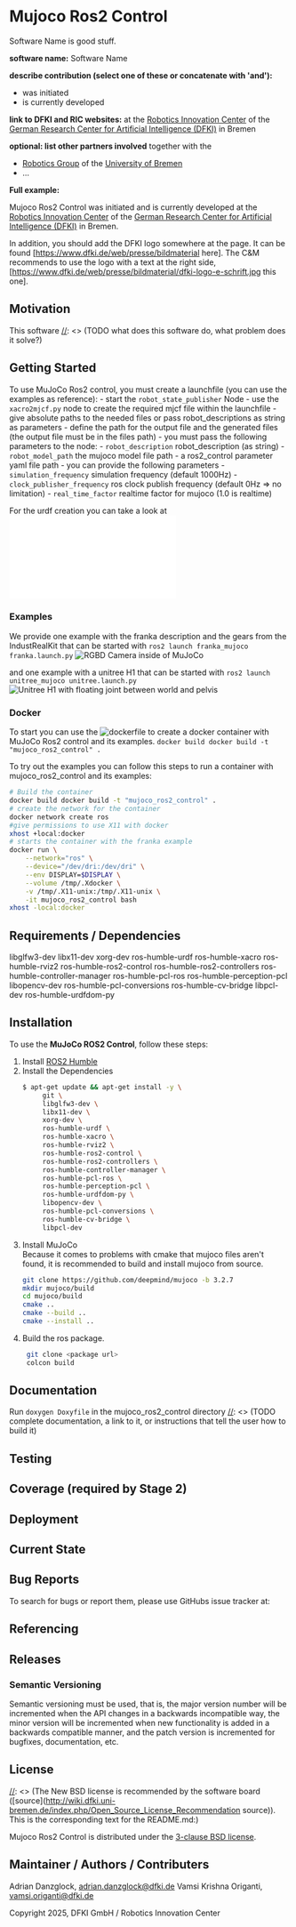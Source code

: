 # Mujoco Ros2 Control

[//]: <> (TODO description of the software)

Software Name is good stuff.

[//]: <> (TODO contribution of DFKI / other partners)

**software name:** Software Name

**describe contribution (select one of these or concatenate with 'and'):**

* was initiated
* is currently developed

**link to DFKI and RIC websites:** at the
[Robotics Innovation Center](http://robotik.dfki-bremen.de/en/startpage.html)
of the [German Research Center for Artificial Intelligence (DFKI)](http://www.dfki.de) in Bremen

**optional: list other partners involved** together with the

* [Robotics Group](http://www.informatik.uni-bremen.de/robotik/index_en.php)
  of the [University of Bremen](http://www.uni-bremen.de/en.html)
* ...

**Full example:**

Mujoco Ros2 Control was initiated and is currently developed at the
[Robotics Innovation Center](http://robotik.dfki-bremen.de/en/startpage.html) of the
[German Research Center for Artificial Intelligence (DFKI)](http://www.dfki.de) in Bremen.

In addition, you should add the DFKI logo somewhere at the page. It can be found
[https://www.dfki.de/web/presse/bildmaterial here]. The C&M recommends to use the logo
with a text at the right side,
[https://www.dfki.de/web/presse/bildmaterial/dfki-logo-e-schrift.jpg this one].

## Motivation
This software 
[//]: <> (TODO what does this software do, what problem does it solve?)

## Getting Started
To use MuJoCo Ros2 control, you must create a launchfile (you can use the examples as reference):
    - start the ```robot_state_publisher``` Node
    - use the ```xacro2mjcf.py``` node to create the required mjcf file within the launchfile
        - give absolute paths to the needed files or pass robot_descriptions as string as parameters
        - define the path for the output file and the generated files (the output file must be in the files path)
    - you must pass the following parameters to the node:
        - ```robot_description``` robot_description (as string)
        - ```robot_model_path``` the mujoco model file path
        - a ros2_control parameter yaml file path
    - you can provide the following parameters
        - ```simulation_frequency``` simulation frequency (default 1000Hz)
        - ```clock_publisher_frequency``` ros clock publish frequency (default 0Hz => no limitation)
        - ```real_time_factor``` realtime factor for mujoco (1.0 is realtime)

For the urdf creation you can take a look at ![URDF Configuration](./mujoco_ros2_control/README.md)

### Examples
We provide one example with the franka description and the gears from the IndustRealKit that can be started with ```ros2 launch franka_mujoco franka.launch.py```
![RGBD Camera inside of MuJoCo](./paper/figures/franka_rgbd_example.png)

and one example with a unitree H1 that can be started with ```ros2 launch unitree_mujoco unitree.launch.py```
![Unitree H1 with floating joint between world and pelvis](./paper/figures/unitree_h1_example.png)

### Docker
To start you can use the ![dockerfile](./Dockerfile) to create a docker container with MuJoCo Ros2 control and its examples.
```docker build docker build -t "mujoco_ros2_control" .```

To try out the examples you can follow this steps to run a container with mujoco_ros2_control and its examples:
```bash
# Build the container
docker build docker build -t "mujoco_ros2_control" .
# create the network for the container
docker network create ros
#give permissions to use X11 with docker 
xhost +local:docker
# starts the container with the franka example
docker run \
    --network="ros" \
    --device="/dev/dri:/dev/dri" \
    --env DISPLAY=$DISPLAY \
    --volume /tmp/.Xdocker \
    -v /tmp/.X11-unix:/tmp/.X11-unix \
    -it mujoco_ros2_control bash
xhost -local:docker
```


## Requirements / Dependencies
libglfw3-dev
libx11-dev
xorg-dev
ros-humble-urdf
ros-humble-xacro
ros-humble-rviz2
ros-humble-ros2-control
ros-humble-ros2-controllers
ros-humble-controller-manager
ros-humble-pcl-ros
ros-humble-perception-pcl
libopencv-dev
ros-humble-pcl-conversions
ros-humble-cv-bridge
libpcl-dev
ros-humble-urdfdom-py

[//]: <> (TODO which dependencies do I need?)

## Installation
To use the **MuJoCo ROS2 Control**, follow these steps:
1. Install [ROS2 Humble](https://docs.ros.org/en/humble/Installation.html)
2. Install the Dependencies <br />
   ``` bash
   $ apt-get update && apt-get install -y \
        git \
        libglfw3-dev \
        libx11-dev \
        xorg-dev \
        ros-humble-urdf \
        ros-humble-xacro \
        ros-humble-rviz2 \
        ros-humble-ros2-control \
        ros-humble-ros2-controllers \
        ros-humble-controller-manager \
        ros-humble-pcl-ros \
        ros-humble-perception-pcl \
        ros-humble-urdfdom-py \
        libopencv-dev \
        ros-humble-pcl-conversions \
        ros-humble-cv-bridge \
        libpcl-dev
   ```
3. Install MuJoCo <br />
   Because it comes to problems with cmake that mujoco files aren't found, it is recommended to build and install mujoco from source.
   ``` bash
   git clone https://github.com/deepmind/mujoco -b 3.2.7
   mkdir mujoco/build
   cd mujoco/build
   cmake ..
   cmake --build ..
   cmake --install ..
   ```
4. Build the ros package.
   ```bash
    git clone <package url>
    colcon build
   ```

## Documentation
Run ```doxygen Doxyfile``` in the mujoco_ros2_control directory
[//]: <> (TODO complete documentation, a link to it, or instructions that tell the user how to build it)

## Testing

[//]: <> (TODO document how to run the tests)

## Coverage (required by Stage 2)

[//]: <> (TODO document how the code coverage can be accessed)

## Deployment

[//]: <> (TODO document how to deploy the software)

## Current State

[//]: <> (TODO is it actively developed?)

## Bug Reports

To search for bugs or report them, please use GitHubs issue tracker at:

[//]: <> (TODO put a link to the issue tracker here)

## Referencing

[//]: <> (TODO preferred way of referencing this software, e.g., use publication ...)

## Releases

[//]: <> (TODO release guidelines)

[//]: <> (TODO describe the versioning approach, for example:)

### Semantic Versioning

Semantic versioning must be used, that is, the major version number will be
incremented when the API changes in a backwards incompatible way, the minor
version will be incremented when new functionality is added in a backwards
compatible manner, and the patch version is incremented for bugfixes,
documentation, etc.

## License

[//]: <> (Note: This section is redundant with the LICENSE file. You can omit it if you want.)

[//]: <> (TODO license)

[//]: <> (The New BSD license is recommended by the software board
          ([source](http://wiki.dfki.uni-bremen.de/index.php/Open_Source_License_Recommendation source)).
          This is the corresponding text for the README.md:)

Mujoco Ros2 Control is distributed under the [3-clause BSD license](https://opensource.org/licenses/BSD-3-Clause).

## Maintainer / Authors / Contributers

[//]: <> (TODO document who contributes to the software)

[//]: <> (Your employee has the copyright of your work. If you collaborate with other partners,
          the copyright is shared between involved institutes. You can write, for example,)
Adrian Danzglock,       adrian.danzglock@dfki.de
Vamsi Krishna Origanti, vamsi.origanti@dfki.de

Copyright 2025, DFKI GmbH / Robotics Innovation Center

[//]: <> (if the software is a result of a cooperation of the DFKI  RIC and the Robotics Research Group.)